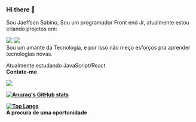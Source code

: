 ### Hi there 👋

Sou Jaeffson Sabino, Sou um programador Front end Jr, atualmente estou criando projetos em:

<img src="https://img.shields.io/badge/HTML5-E34F26?style=for-the-badge&logo=html5&logoColor=white" >
<img src="https://img.shields.io/badge/CSS3-1572B6?style=for-the-badge&logo=css3&logoColor=white" >
<br>
Sou um amante da Tecnologia, e por isso não meço esforços pra aprender tecnologias novas.

Atualmente estudando JavaScript/React
<br>
<b> Contate-me 
<br>

<a href="https://www.linkedin.com/in/jaeffson-sabino-151955223/">
<img src="https://img.shields.io/badge/LinkedIn-0077B5?style=for-the-badge&logo=linkedin&logoColor=white" />
</a>

[![Anurag's GitHub stats](https://github-readme-stats.vercel.app/api?username=jaeffson)](https://github.com/anuraghazra/github-readme-stats)

[![Top Langs](https://github-readme-stats.vercel.app/api/top-langs/?username=jaeffson)](https://github.com/anuraghazra/github-readme-stats)
<br>
A procura de uma oportunidade


